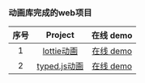 ### 动画库完成的web项目

| 序号 |                                            Project                                            |                                在线 demo                                 |
| :--: | :-------------------------------------------------------------------------------------------: | :----------------------------------------------------------------------: |
|  1   | [lottie动画](https://github.com/eveningwater/my-web-projects/tree/master/animate/1/) | [在线 demo](https://www.eveningwater.com/my-web-projects/animate/1/) |
|  2   | [typed.js动画](https://github.com/eveningwater/my-web-projects/tree/master/animate/2/) | [在线 demo](https://www.eveningwater.com/my-web-projects/animate/2/) |